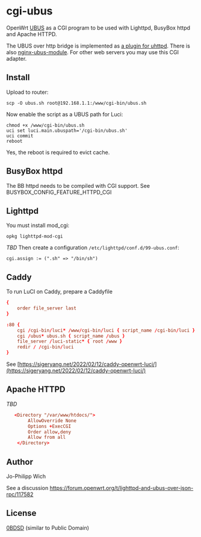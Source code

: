 # cgi-ubus
OpenWrt [UBUS](https://openwrt.org/docs/techref/ubus) as a CGI program to be used with Lighttpd, BusyBox httpd and Apache HTTPD.

The UBUS over http bridge is implemented as [a plugin for uhttpd](https://git.openwrt.org/?p=project/uhttpd.git;a=blob;f=ubus.c;hb=HEAD).
There is also [nginx-ubus-module](https://github.com/Ansuel/nginx-ubus-module).
For other web servers you may use this CGI adapter.

## Install
Upload to router:

    scp -O ubus.sh root@192.168.1.1:/www/cgi-bin/ubus.sh

Now enable the script as a UBUS path for Luci:

    chmod +x /www/cgi-bin/ubus.sh
    uci set luci.main.ubuspath='/cgi-bin/ubus.sh'
    uci commit
    reboot

Yes, the reboot is required to evict cache.

## BusyBox httpd

The BB httpd needs to be compiled with CGI support.
See BUSYBOX_CONFIG_FEATURE_HTTPD_CGI

## Lighttpd
You must install mod_cgi:

    opkg lighttpd-mod-cgi

*TBD*
Then create a configuration `/etc/lighttpd/conf.d/99-ubus.conf`:

    cgi.assign := (".sh" => "/bin/sh")

## Caddy
To run LuCI on Caddy, prepare a Caddyfile

```conf
{
    order file_server last
}

:80 {
    cgi /cgi-bin/luci* /www/cgi-bin/luci { script_name /cgi-bin/luci }
    cgi /ubus* ubus.sh { script_name /ubus }
    file_server /luci-static* { root /www }
    redir / /cgi-bin/luci
}
```

See [https://sigeryang.net/2022/02/12/caddy-openwrt-luci/](https://sigeryang.net/2022/02/12/caddy-openwrt-luci/)

## Apache HTTPD
*TBD*

```conf
   <Directory "/var/www/htdocs/">
        AllowOverride None
        Options +ExecCGI
        Order allow,deny
        Allow from all
    </Directory>
```

## Author
Jo-Philipp Wich

See a discussion https://forum.openwrt.org/t/lighttpd-and-ubus-over-json-rpc/117582

## License
[0BDSD](https://opensource.org/licenses/0BSD) (similar to Public Domain)
